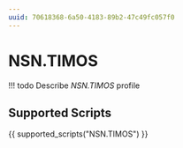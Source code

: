 ```yaml
---
uuid: 70618368-6a50-4183-89b2-47c49fc057f0
---
```



# NSN.TIMOS


<!-- prettier-ignore -->
!!! todo
    Describe *NSN.TIMOS* profile

## Supported Scripts

{{ supported_scripts("NSN.TIMOS") }}
